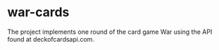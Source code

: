 # war-cards
The project implements one round of the card game War using the API found at deckofcardsapi.com. 
